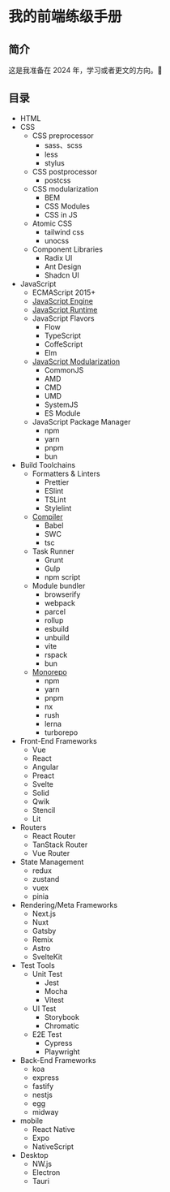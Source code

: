 # 我的前端练级手册

## 简介

这是我准备在 2024 年，学习或者更文的方向。👻

## 目录

- HTML
- CSS
  - CSS preprocessor
    - sass、scss
    - less
    - stylus
  - CSS postprocessor
    - postcss
  - CSS modularization
    - BEM
    - CSS Modules
    - CSS in JS
  - Atomic CSS
    - tailwind css
    - unocss
  - Component Libraries
    - Radix UI
    - Ant Design
    - Shadcn UI
- JavaScript
  - ECMAScript 2015+
  - [JavaScript Engine](https://juejin.cn/spost/7333421776461135881)
  - [JavaScript Runtime](https://juejin.cn/spost/7333421776461135881)
  - JavaScript Flavors
    - Flow
    - TypeScript
    - CoffeScript
    - Elm
  - [JavaScript Modularization](https://juejin.cn/post/7334503381199847475)
    - CommonJS
    - AMD
    - CMD
    - UMD
    - SystemJS
    - ES Module
  - JavaScript Package Manager
    - npm
    - yarn
    - pnpm
    - bun
- Build Toolchains
  - Formatters & Linters
    - Prettier
    - ESlint
    - TSLint
    - Stylelint
  - [Compiler](https://juejin.cn/post/7333421776460759049)
    - Babel
    - SWC
    - tsc
  - Task Runner
    - Grunt
    - Gulp
    - npm script
  - Module bundler
    - browserify
    - webpack
    - parcel
    - rollup
    - esbuild
    - unbuild
    - vite
    - rspack
    - bun
  - [Monorepo](https://juejin.cn/post/7333421776460759049)
    - npm
    - yarn
    - pnpm
    - nx
    - rush
    - lerna
    - turborepo
- Front-End Frameworks
  - Vue
  - React
  - Angular
  - Preact
  - Svelte
  - Solid
  - Qwik
  - Stencil
  - Lit
- Routers
  - React Router
  - TanStack Router
  - Vue Router
- State Management
  - redux
  - zustand
  - vuex
  - pinia
- Rendering/Meta Frameworks
  - Next.js
  - Nuxt
  - Gatsby
  - Remix
  - Astro
  - SvelteKit
- Test Tools
  - Unit Test
    - Jest
    - Mocha
    - Vitest
  - UI Test
    - Storybook
    - Chromatic
  - E2E Test
    - Cypress
    - Playwright
- Back-End Frameworks
  - koa
  - express
  - fastify
  - nestjs
  - egg
  - midway
- mobile
  - React Native
  - Expo
  - NativeScript
- Desktop
  - NW.js
  - Electron
  - Tauri

